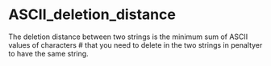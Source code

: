 # ASCII_deletion_distance
The deletion distance between two strings is the minimum sum of ASCII values of characters # that you need to delete in the two strings in penaltyer to have the same string.
